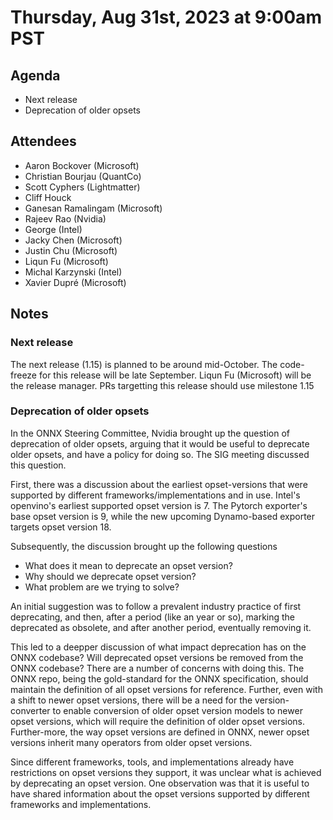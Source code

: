 # Thursday, Aug 31st, 2023 at 9:00am PST

## Agenda

* Next release
* Deprecation of older opsets

## Attendees

* Aaron Bockover (Microsoft)
* Christian Bourjau (QuantCo)
* Scott Cyphers (Lightmatter)
* Cliff Houck
* Ganesan Ramalingam (Microsoft)
* Rajeev Rao (Nvidia)
* George (Intel)
* Jacky Chen (Microsoft)
* Justin Chu (Microsoft)
* Liqun Fu (Microsoft)
* Michal Karzynski (Intel)
* Xavier Dupré (Microsoft)

## Notes

### Next release

The next release (1.15) is planned to be around mid-October. The code-freeze for this
release will be late September. Liqun Fu (Microsoft) will be the release manager.
PRs targetting this release should use milestone 1.15

### Deprecation of older opsets

In the ONNX Steering Committee, Nvidia brought up the question of deprecation of older
opsets, arguing that it would be useful to deprecate older opsets, and have a policy for
doing so. The SIG meeting discussed this question.

First, there was a discussion about the earliest opset-versions that were supported by
different frameworks/implementations and in use. Intel's openvino's earliest supported
opset version is 7. The Pytorch exporter's base opset version is 9, while the new
upcoming Dynamo-based exporter targets opset version 18.

Subsequently, the discussion brought up the following questions
* What does it mean to deprecate an opset version?
* Why should we deprecate opset version?
* What problem are we trying to solve?

An initial suggestion was to follow a prevalent industry practice of first deprecating,
and then, after a period (like an year or so), marking the deprecated as obsolete,
and after another period, eventually removing it.

This led to a deepper discussion of what impact deprecation has on the ONNX codebase? Will deprecated
opset versions be removed from the ONNX codebase? There are a number of concerns with
doing this. The ONNX repo, being the gold-standard for the ONNX specification, should
maintain the definition of all opset versions for reference. Further, even with a shift
to newer opset versions, there will be a need for the version-converter to enable
conversion of older opset version models to newer opset versions, which will require
the definition of older opset versions. Further-more, the way opset versions are defined
in ONNX, newer opset versions inherit many operators from older opset versions.

Since different frameworks, tools, and implementations already have restrictions on opset
versions they support, it was unclear what is achieved by deprecating an opset version.
One observation was that it is useful to have shared information about the opset versions
supported by different frameworks and implementations.
